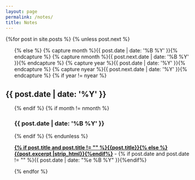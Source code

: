 ```yaml
---
layout: page
permalink: /notes/
title: Notes
---
```



<div id="archives">
  <section id="archive">
    {%for post in site.posts %}
    {% unless post.next %}
    <ul class="this">
        {% else %}
        {% capture month %}{{ post.date | date: '%B %Y' }}{% endcapture %}
        {% capture nmonth %}{{ post.next.date | date: '%B %Y' }}{% endcapture %}
        {% capture year %}{{ post.date | date: '%Y' }}{% endcapture %}
        {% capture nyear %}{{ post.next.date | date: '%Y' }}{% endcapture %}
        {% if year != nyear %}
    </ul>
    <h2 style="text-align:left;">{{ post.date | date: '%Y' }}</h2>
    <ul class="past">
        {% endif %}
        {% if month != nmonth %}
        <h3 style="text-align:left;">{{ post.date | date: '%B %Y' }}</h3>
        {% endif %}
        {% endunless %}
        <p><b><a href="{{ site.baseurl }}{{ post.url }}">{% if post.title and post.title != "" %}{{post.title}}{% else %}{{post.excerpt |strip_html}}{%endif%}</a></b> - {% if post.date and post.date != "" %}{{ post.date | date: "%e %B %Y" }}{%endif%}</p>
        {% endfor %}
    </ul>
  </section>
</div>
